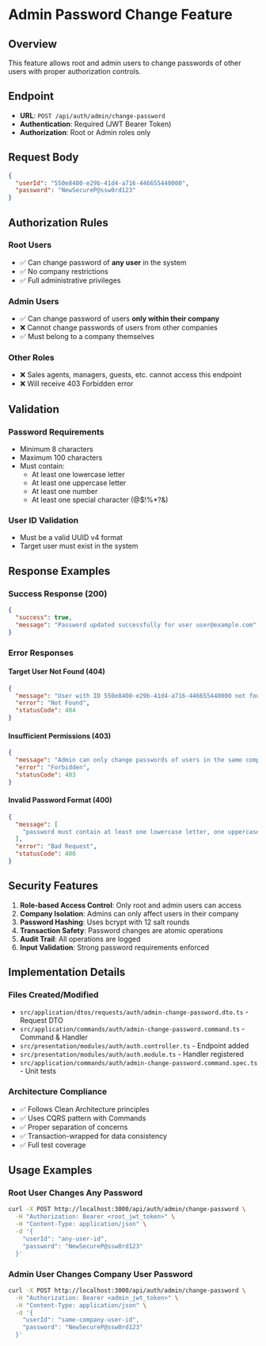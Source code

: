# Admin Password Change Feature

## Overview
This feature allows root and admin users to change passwords of other users with proper authorization controls.

## Endpoint
- **URL**: `POST /api/auth/admin/change-password`
- **Authentication**: Required (JWT Bearer Token)
- **Authorization**: Root or Admin roles only

## Request Body
```json
{
  "userId": "550e8400-e29b-41d4-a716-446655440000",
  "password": "NewSecureP@ssw0rd123"
}
```

## Authorization Rules

### Root Users
- ✅ Can change password of **any user** in the system
- ✅ No company restrictions
- ✅ Full administrative privileges

### Admin Users  
- ✅ Can change password of users **only within their company**
- ❌ Cannot change passwords of users from other companies
- ✅ Must belong to a company themselves

### Other Roles
- ❌ Sales agents, managers, guests, etc. cannot access this endpoint
- ❌ Will receive 403 Forbidden error

## Validation

### Password Requirements
- Minimum 8 characters
- Maximum 100 characters
- Must contain:
  - At least one lowercase letter
  - At least one uppercase letter  
  - At least one number
  - At least one special character (@$!%*?&)

### User ID Validation
- Must be a valid UUID v4 format
- Target user must exist in the system

## Response Examples

### Success Response (200)
```json
{
  "success": true,
  "message": "Password updated successfully for user user@example.com"
}
```

### Error Responses

#### Target User Not Found (404)
```json
{
  "message": "User with ID 550e8400-e29b-41d4-a716-446655440000 not found",
  "error": "Not Found",
  "statusCode": 404
}
```

#### Insufficient Permissions (403)
```json
{
  "message": "Admin can only change passwords of users in the same company",
  "error": "Forbidden", 
  "statusCode": 403
}
```

#### Invalid Password Format (400)
```json
{
  "message": [
    "password must contain at least one lowercase letter, one uppercase letter, one number, and one special character"
  ],
  "error": "Bad Request",
  "statusCode": 400
}
```

## Security Features

1. **Role-based Access Control**: Only root and admin users can access
2. **Company Isolation**: Admins can only affect users in their company
3. **Password Hashing**: Uses bcrypt with 12 salt rounds
4. **Transaction Safety**: Password changes are atomic operations
5. **Audit Trail**: All operations are logged
6. **Input Validation**: Strong password requirements enforced

## Implementation Details

### Files Created/Modified
- `src/application/dtos/requests/auth/admin-change-password.dto.ts` - Request DTO
- `src/application/commands/auth/admin-change-password.command.ts` - Command & Handler
- `src/presentation/modules/auth/auth.controller.ts` - Endpoint added
- `src/presentation/modules/auth/auth.module.ts` - Handler registered
- `src/application/commands/auth/admin-change-password.command.spec.ts` - Unit tests

### Architecture Compliance
- ✅ Follows Clean Architecture principles
- ✅ Uses CQRS pattern with Commands
- ✅ Proper separation of concerns
- ✅ Transaction-wrapped for data consistency
- ✅ Full test coverage

## Usage Examples

### Root User Changes Any Password
```bash
curl -X POST http://localhost:3000/api/auth/admin/change-password \
  -H "Authorization: Bearer <root_jwt_token>" \
  -H "Content-Type: application/json" \
  -d '{
    "userId": "any-user-id",
    "password": "NewSecureP@ssw0rd123"
  }'
```

### Admin User Changes Company User Password
```bash
curl -X POST http://localhost:3000/api/auth/admin/change-password \
  -H "Authorization: Bearer <admin_jwt_token>" \
  -H "Content-Type: application/json" \
  -d '{
    "userId": "same-company-user-id", 
    "password": "NewSecureP@ssw0rd123"
  }'
```